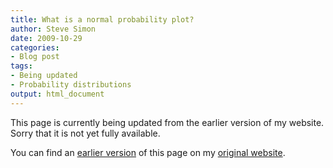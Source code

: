 ```yaml
---
title: What is a normal probability plot?
author: Steve Simon
date: 2009-10-29
categories:
- Blog post
tags:
- Being updated
- Probability distributions
output: html_document
---
```


This page is currently being updated from the earlier version of my website. Sorry that it is not yet fully available.

<!---More--->

You can find an [earlier version][sim1] of this page on my [original website][sim2].

[sim1]: http://www.pmean.com/09/NormalPlot.html
[sim2]: http://www.pmean.com/original_site.html 
